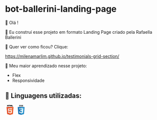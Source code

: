 # bot-ballerini-landing-page


💜 Olá !

💬 Eu construí esse projeto em formato Landing Page criado pela Rafaella Ballerini

🚀  Quer ver como ficou? Clique:

https://milenamarlim.github.io/testimonials-grid-section/


💬 Meu maior aprendizado nesse projeto:

* Flex 
* Responsividade

## 🚀 Linguagens utilizadas:

<code><img height="32" src="https://raw.githubusercontent.com/github/explore/80688e429a7d4ef2fca1e82350fe8e3517d3494d/topics/html/html.png" alt="HTML5"/></code>
<code><img height="32" src="https://raw.githubusercontent.com/github/explore/80688e429a7d4ef2fca1e82350fe8e3517d3494d/topics/css/css.png" alt="CSS"/></code>



